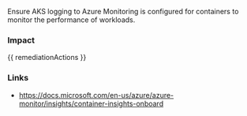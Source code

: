 
Ensure AKS logging to Azure Monitoring is configured for containers to monitor the performance of workloads.


### Impact
<!-- Add Impact here -->

<!-- DO NOT CHANGE -->
{{ remediationActions }}

### Links
- https://docs.microsoft.com/en-us/azure/azure-monitor/insights/container-insights-onboard


